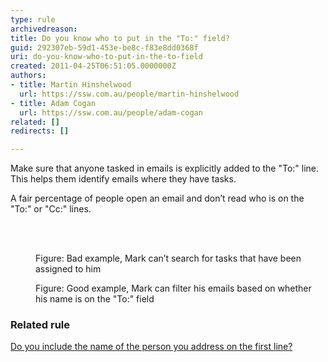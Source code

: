 ```yaml
---
type: rule
archivedreason: 
title: Do you know who to put in the "To:" field?
guid: 292307eb-59d1-453e-be8c-f83e8dd0368f
uri: do-you-know-who-to-put-in-the-to-field
created: 2011-04-25T06:51:05.0000000Z
authors:
- title: Martin Hinshelwood
  url: https://ssw.com.au/people/martin-hinshelwood
- title: Adam Cogan
  url: https://ssw.com.au/people/adam-cogan
related: []
redirects: []

---
```



<p class="ssw15-rteElement-P">Make sure that anyone tasked in emails is explicitly added to the &quot;To&#58;&quot; line. This helps them identify emails where they have tasks. </p><p class="ssw15-rteElement-P">A fair percentage of people open an email and don’t read who is on the &quot;To&#58;&quot; or &quot;Cc&#58;&quot; line​s​.</p>
<br><excerpt class='endintro'></excerpt><br>
<dl class="badImage"><dt>
      <img src="/PublishingImages/SearchTask.jpg" alt="" />
   </dt><dd>Figure&#58; Bad example, Mark can’t search for tasks that have been assigned to him<br></dd></dl><dl class="goodImage"><dt>
      <img src="/PublishingImages/FilterEmail.jpg" alt="" />
   </dt><dd>Figure&#58; Good example, Mark can filter his emails based on whether his name is on the &quot;To&#58;&quot;&#160;field<br></dd> 
   </dl><h3 class="ssw15-rteElement-H3">Related rule​<br></h3><p><a href="/_layouts/15/FIXUPREDIRECT.ASPX?WebId=3dfc0e07-e23a-4cbb-aac2-e778b71166a2&amp;TermSetId=07da3ddf-0924-4cd2-a6d4-a4809ae20160&amp;TermId=b4a77eb7-e41f-4f08-a4cb-7a44cbd1d0e4">Do you include the name of the person you address on the first line?</a><br></p>


